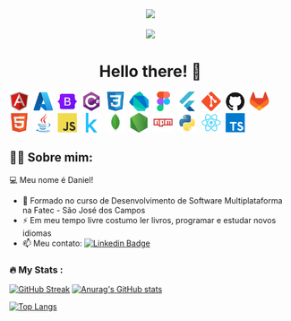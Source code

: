 <div align="center">
  <img src="https://media.giphy.com/media/u2pmTWUi0MXjyrMaVj/giphy.gif" width="200"/>
  <br></br>
  <div>
    <a href="https://www.linkedin.com/in/daniel-filho-3b6583209/">
      <img src="https://img.shields.io/badge/LinkedIn-blue?logo=linkedin&logoColor=white"/>
    </a>
  </div>
   <h1>Hello there! 👋</h1>
</div>

<div>
  <img src="https://github.com/devicons/devicon/blob/master/icons/angularjs/angularjs-original.svg" title="Angular" alt="Angular" width="35" height="35"/>&nbsp;
  <img src="https://github.com/devicons/devicon/blob/master/icons/azure/azure-original.svg" title="Azure" alt="Azure" width="35" height="35"/>&nbsp;
  <img src="https://github.com/devicons/devicon/blob/master/icons/bootstrap/bootstrap-original.svg" title="Bootstrap" alt="Bootstrap" width="35" height="35"/>&nbsp;
  <img src="https://github.com/devicons/devicon/blob/master/icons/csharp/csharp-original.svg" title="C#" alt="C#" width="35" height="35"/>&nbsp;
  <img src="https://github.com/devicons/devicon/blob/master/icons/css3/css3-original.svg" title="CSS" alt="CSS" width="35" height="35"/>&nbsp;
  <img src="https://github.com/devicons/devicon/blob/master/icons/dart/dart-original.svg" title="Dart" alt="Dart" width="35" height="35"/>&nbsp;
  <img src="https://github.com/devicons/devicon/blob/master/icons/figma/figma-original.svg" title="Figma" alt="Figma" width="35" height="35"/>&nbsp;
  <img src="https://github.com/devicons/devicon/blob/master/icons/flutter/flutter-original.svg" title="Flutter" alt="Flutter" width="35" height="35"/>&nbsp;
  <img src="https://github.com/devicons/devicon/blob/master/icons/git/git-original.svg" title="Git" alt="Git" width="35" height="35"/>&nbsp;
  <img src="https://github.com/devicons/devicon/blob/master/icons/github/github-original.svg" title="Github" alt="Github" width="35" height="35"/>&nbsp;
  <img src="https://github.com/devicons/devicon/blob/master/icons/gitlab/gitlab-original.svg" title="Gitlab" alt="Gitlab" width="35" height="35"/>&nbsp;
  <img src="https://github.com/devicons/devicon/blob/master/icons/html5/html5-original.svg" title="HTML5" alt="HTML5" width="35" height="35"/>&nbsp;
  <img src="https://github.com/devicons/devicon/blob/master/icons/java/java-original.svg" title="Java" alt="Java" width="35" height="35"/>&nbsp;
  <img src="https://github.com/devicons/devicon/blob/master/icons/javascript/javascript-original.svg" title="JavaScript" alt="JavaScript" width="35" height="35"/>&nbsp;
  <img src="https://github.com/devicons/devicon/blob/master/icons/kaggle/kaggle-original.svg" title="Kaggle" alt="Kaggle" width="35" height="35"/>&nbsp;
  <img src="https://github.com/devicons/devicon/blob/master/icons/mongodb/mongodb-original.svg" title="MongoDB" alt="MongoDB" width="35" height="35"/>&nbsp;
  <img src="https://github.com/devicons/devicon/blob/master/icons/nodejs/nodejs-original.svg" title="NodeJS" alt="NodeJS" width="35" height="35"/>&nbsp;
  <img src="https://github.com/devicons/devicon/blob/master/icons/npm/npm-original-wordmark.svg" title="NPM" alt="NPM" width="35" height="35"/>&nbsp;
  <img src="https://github.com/devicons/devicon/blob/master/icons/python/python-original.svg" title="Python" alt="Python" width="35" height="35"/>&nbsp;
  <img src="https://github.com/devicons/devicon/blob/master/icons/react/react-original.svg" title="ReactJS" alt="ReactJS" width="35" height="35"/>&nbsp;
  <img src="https://github.com/devicons/devicon/blob/master/icons/typescript/typescript-original.svg" title="TypeScript" alt="TypeScript" width="35" height="35"/>&nbsp;
</div>

## :man_technologist: Sobre mim:
  :computer: Meu nome é Daniel!
  - :seedling: Formado no curso de Desenvolvimento de Software Multiplataforma na Fatec - São José dos Campos
  - :zap: Em meu tempo livre costumo ler livros, programar e estudar novos idiomas
  - :mailbox: Meu contato: [![Linkedin Badge](https://img.shields.io/badge/-DanielFilho-blue?style=flat&logo=Linkedin&logoColor=white)](https://www.linkedin.com/in/daniel-filho-3b6583209/)



### :fire: My Stats :
[![GitHub Streak](http://github-readme-streak-stats.herokuapp.com?user=daniellsfilho&theme=dark&background=000000)](https://github.com/daniellsfilho)    [![Anurag's GitHub stats](https://github-readme-stats.vercel.app/api?username=daniellsfilho&show_icons=true&theme=midnight-purple&title_color=FFA500)](https://github.com/daniellsfilho)                     

[![Top Langs](https://github-readme-stats.vercel.app/api/top-langs/?username=daniellsfilho&theme=vision-friendly-dark&card_width=495)](https://github.com/daniellsfilho)
